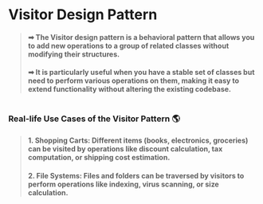 # Visitor Design Pattern
> #### ➡ The Visitor design pattern is a behavioral pattern that allows you to add new operations to a group of related classes without modifying their structures. 
> #### ➡ It is particularly useful when you have a stable set of classes but need to perform various operations on them, making it easy to extend functionality without altering the existing codebase.

#
### Real-life Use Cases of the Visitor Pattern 🌎
> #### 1.  Shopping Carts: Different items (books, electronics, groceries) can be visited by operations like discount calculation, tax computation, or shipping cost estimation.
> #### 2. File Systems: Files and folders can be traversed by visitors to perform operations like indexing, virus scanning, or size calculation.